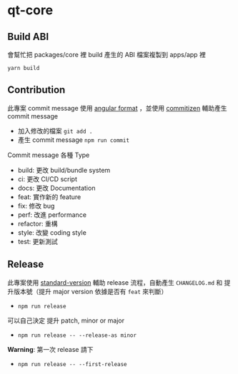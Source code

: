 # qt-core

## Build ABI

會幫忙把 packages/core 裡 build 產生的 ABI 檔案複製到 apps/app 裡

```
yarn build
```

## Contribution

此專案 commit message 使用 [angular format](https://github.com/angular/angular/blob/22b96b9/CONTRIBUTING.md#-commit-message-guidelines) ，並使用 [commitizen](http://commitizen.github.io/cz-cli/) 輔助產生 commit message

- 加入修改的檔案 `git add .`
- 產生 commit message `npm run commit`

Commit message 各種 Type

- build: 更改 build/bundle system
- ci: 更改 CI/CD script
- docs: 更改 Documentation
- feat: 實作新的 feature
- fix: 修改 bug
- perf: 改進 performance
- refactor: 重構
- style: 改變 coding style
- test: 更新測試

## Release

此專案使用 [standard-version](https://github.com/conventional-changelog/standard-version) 輔助 release 流程，自動產生 `CHANGELOG.md` 和 提升版本號（提升 major version 依據是否有 `feat` 來判斷）

- `npm run release`

可以自己決定 提升 patch, minor or major

- `npm run release -- --release-as minor`

**Warning**: 第一次 release 請下

- `npm run release -- --first-release`
